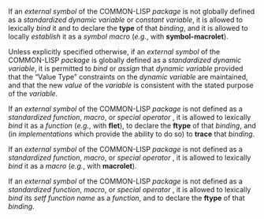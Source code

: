  



If an *external symbol* of the COMMON-LISP *package* is not globally defined as a *standardized dynamic variable* or *constant variable*, it is allowed to lexically *bind* it and to declare the **type** of that *binding*, and it is allowed to locally *establish* it as a *symbol macro* (*e.g.*, with **symbol-macrolet**). 



Unless explicitly specified otherwise, if an *external symbol* of the COMMON-LISP *package* is globally defined as a *standardized dynamic variable*, it is permitted to *bind* or *assign* that *dynamic variable* provided that the “Value Type” constraints on the *dynamic variable* are maintained, and that the new *value* of the *variable* is consistent with the stated purpose of the *variable*. 



If an *external symbol* of the COMMON-LISP *package* is not defined as a *standardized function*, *macro*, or *special operator* , it is allowed to lexically *bind* it as a *function* (*e.g.*, with **flet**), to declare the **ftype** of that *binding*, and (in *implementations* which provide the ability to do so) to **trace** that *binding*. 



If an *external symbol* of the COMMON-LISP *package* is not defined as a *standardized function*, *macro*, or *special operator* , it is allowed to lexically *bind* it as a *macro* (*e.g.*, with **macrolet**). 



If an *external symbol* of the COMMON-LISP *package* is not defined as a *standardized function*, *macro*, or *special operator* , it is allowed to lexically *bind* its *setf function name* as a *function*, and to declare the **ftype** of that *binding*. 







 



 



